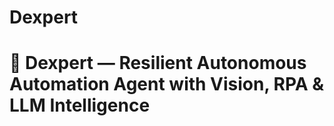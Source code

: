 # Dexpert
# 🧠 Dexpert — Resilient Autonomous Automation Agent with Vision, RPA &amp; LLM Intelligence
